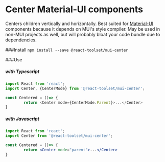 # Center Material-UI components
Centers children vertically and horizontally. Best suited for [Material-UI](https://material-ui.com) components because it depends on MUI's style compiler. May be used in non-MUI projects as well, but will probably bloat your code bundle due to dependencies.

###Install
`npm install --save @react-toolset/mui-center`

###Use
##### with Typescript
```typescript jsx
import React from 'react';
import Center, {CenterMode} from '@react-toolset/mui-center';

const Centered = ()=> {
        return <Center mode={CenterMode.Parent}>...</Center> 
}
```
##### with Javascript
```jsx harmony
import React from 'react';
import Center from '@react-toolset/mui-center';

const Centered = ()=> {
        return <Center mode="parent">...</Center> 
}
```